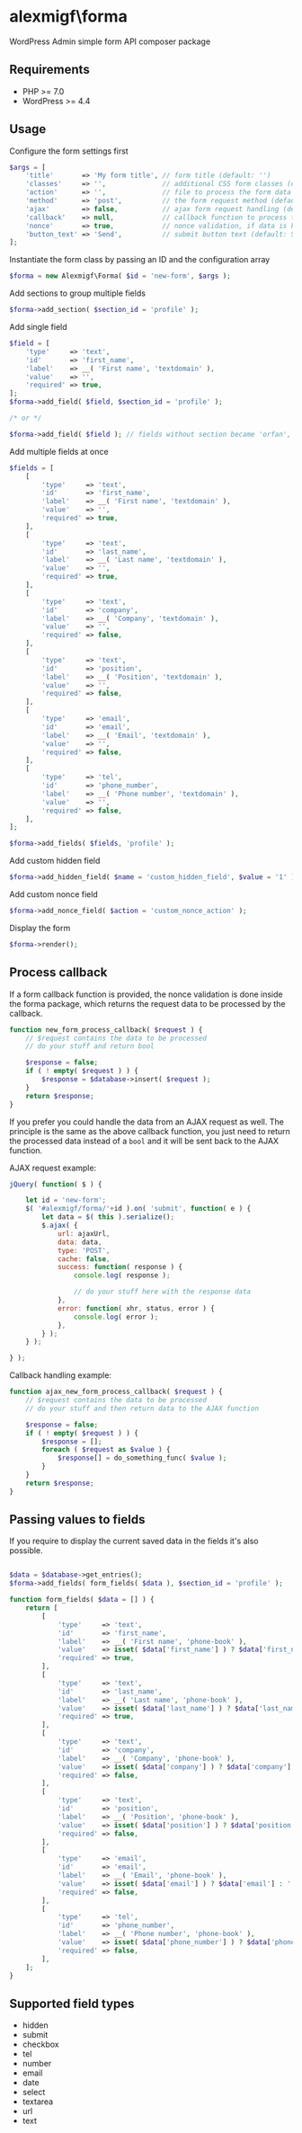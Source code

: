 # alexmigf\forma
WordPress Admin simple form API composer package

## Requirements

- PHP >= 7.0
- WordPress >= 4.4

## Usage

Configure the form settings first

```php
$args = [
	'title'       => 'My form title', // form title (default: '')
	'classes'     => '',              // additional CSS form classes (default: '')
	'action'      => '',              // file to process the form data (default: '')
	'method'      => 'post',          // the form request method (default: 'post')
	'ajax'        => false,           // ajax form request handling (default: false)
	'callback'    => null,            // callback function to process the form data (default: null)
	'nonce'       => true,            // nonce validation, if data is handled by this package (default: false)
	'button_text' => 'Send',          // submit button text (default: Send)
];
```

Instantiate the form class by passing an ID and the configuration array

```php
$forma = new Alexmigf\Forma( $id = 'new-form', $args );
```

Add sections to group multiple fields

```php
$forma->add_section( $section_id = 'profile' );
```

Add single field

```php
$field = [
	'type'     => 'text',
	'id'       => 'first_name',
	'label'    => __( 'First name', 'textdomain' ),
	'value'    => '',
	'required' => true,
];
$forma->add_field( $field, $section_id = 'profile' );

/* or */

$forma->add_field( $field ); // fields without section became 'orfan', non grouped
```

Add multiple fields at once

```php
$fields = [
	[
		'type'     => 'text',
		'id'       => 'first_name',
		'label'    => __( 'First name', 'textdomain' ),
		'value'    => '',
		'required' => true,
	],
	[
		'type'     => 'text',
		'id'       => 'last_name',
		'label'    => __( 'Last name', 'textdomain' ),
		'value'    => '',
		'required' => true,
	],
	[
		'type'     => 'text',
		'id'       => 'company',
		'label'    => __( 'Company', 'textdomain' ),
		'value'    => '',
		'required' => false,
	],
	[
		'type'     => 'text',
		'id'       => 'position',
		'label'    => __( 'Position', 'textdomain' ),
		'value'    => '',
		'required' => false,
	],
	[
		'type'     => 'email',
		'id'       => 'email',
		'label'    => __( 'Email', 'textdomain' ),
		'value'    => '',
		'required' => false,
	],
	[
		'type'     => 'tel',
		'id'       => 'phone_number',
		'label'    => __( 'Phone number', 'textdomain' ),
		'value'    => '',
		'required' => false,
	],
];

$forma->add_fields( $fields, 'profile' );
```

Add custom hidden field

```php
$forma->add_hidden_field( $name = 'custom_hidden_field', $value = '1' );
```

Add custom nonce field

```php
$forma->add_nonce_field( $action = 'custom_nonce_action' );
```

Display the form

```php
$forma->render();
```

## Process callback

If a form callback function is provided, the nonce validation is done inside the forma package, which returns the request data to be processed by the callback.

```php
function new_form_process_callback( $request ) {
	// $request contains the data to be processed
	// do your stuff and return bool

	$response = false;
	if ( ! empty( $request ) ) {
		$response = $database->insert( $request );
	}
	return $response;
}
```

If you prefer you could handle the data from an AJAX request as well. The principle is the same as the above callback function, you just need to return the processed data instead of a `bool` and it will be sent back to the AJAX function.

AJAX request example:

```js
jQuery( function( $ ) {

	let id = 'new-form';
	$( '#alexmigf/forma/'+id ).on( 'submit', function( e ) {
		let data = $( this ).serialize();
		$.ajax( {
			url: ajaxUrl,
			data: data,
			type: 'POST',
			cache: false,
			success: function( response ) {
				console.log( response );

				// do your stuff here with the response data
			},
			error: function( xhr, status, error ) {
				console.log( error );
			},
		} );
	} );

} );
```

Callback handling example:

```php
function ajax_new_form_process_callback( $request ) {
	// $request contains the data to be processed
	// do your stuff and then return data to the AJAX function

	$response = false;
	if ( ! empty( $request ) ) {
		$response = [];
		foreach ( $request as $value ) {
			$response[] = do_something_func( $value );
		}
	}
	return $response;
}
```

## Passing values to fields

If you require to display the current saved data in the fields it's also possible.

```php

$data = $database->get_entries();
$forma->add_fields( form_fields( $data ), $section_id = 'profile' );

function form_fields( $data = [] ) {
	return [
		[
			'type'     => 'text',
			'id'       => 'first_name',
			'label'    => __( 'First name', 'phone-book' ),
			'value'    => isset( $data['first_name'] ) ? $data['first_name'] : '',
			'required' => true,
		],
		[
			'type'     => 'text',
			'id'       => 'last_name',
			'label'    => __( 'Last name', 'phone-book' ),
			'value'    => isset( $data['last_name'] ) ? $data['last_name'] : '',
			'required' => true,
		],
		[
			'type'     => 'text',
			'id'       => 'company',
			'label'    => __( 'Company', 'phone-book' ),
			'value'    => isset( $data['company'] ) ? $data['company'] : '',
			'required' => false,
		],
		[
			'type'     => 'text',
			'id'       => 'position',
			'label'    => __( 'Position', 'phone-book' ),
			'value'    => isset( $data['position'] ) ? $data['position'] : '',
			'required' => false,
		],
		[
			'type'     => 'email',
			'id'       => 'email',
			'label'    => __( 'Email', 'phone-book' ),
			'value'    => isset( $data['email'] ) ? $data['email'] : '',
			'required' => false,
		],
		[
			'type'     => 'tel',
			'id'       => 'phone_number',
			'label'    => __( 'Phone number', 'phone-book' ),
			'value'    => isset( $data['phone_number'] ) ? $data['phone_number'] : '',
			'required' => false,
		],
	];
}
```

## Supported field types

- hidden
- submit
- checkbox
- tel
- number
- email
- date
- select
- textarea
- url
- text
